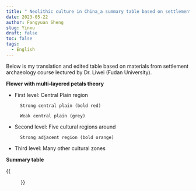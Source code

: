 ```yaml
---
title: " Neolithic culture in China_a summary table based on settlement archaeology course "
date: 2023-05-22
author: Fangyuan Sheng
slug: Yinxu
draft: false
toc: false
tags:
  - English
---
```



Below is my translation and edited table based on materials from settlement archaeology course lectured by Dr. Liwei (Fudan University).

**Flower with multi-layered petals theory**		

- First level: Central Plain region		

	    Strong central plain (bold red)	
      
	    Weak central plain (grey)
      
- Second level: Five cultural regions around 		

	    Strong adjacent region (bold orange)
      
- Third level: Many other cultural zones 		

**Summary table**	

{{<figure src="https://hellenshengfy.github.io/chinatime.png">}}
